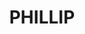 ---
lastmod: '2025-04-06T06:05:20+00:00'
latitude: -35.351693
layout: suburb
longitude: 149.092601
postcode: '2606'
state: ACT
title: PHILLIP
url: /act/phillip/
---